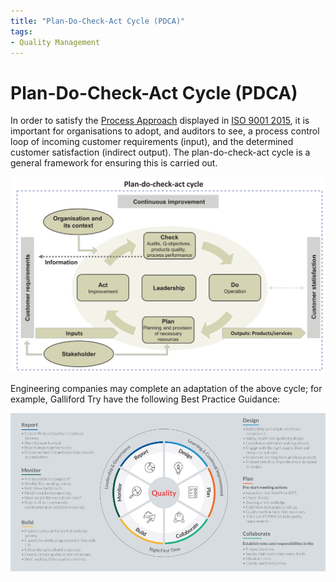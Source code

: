 ```yaml
---
title: "Plan-Do-Check-Act Cycle (PDCA)"
tags: 
- Quality Management
---
```

# Plan-Do-Check-Act Cycle (PDCA)
In order to satisfy the [Process Approach](notes/Process%20Approach.md) displayed in [ISO 9001 2015](notes/ISO%209001%202015.md), it is important for organisations to adopt, and auditors to see, a process control loop of incoming customer requirements (input), and the determined customer satisfaction (indirect output). The plan-do-check-act cycle is a general framework for ensuring this is carried out.

![](attachments/Pasted%20image%2020230118150544.png)

Engineering companies may complete an adaptation of the above cycle; for example, Galliford Try have the following Best Practice Guidance:

![](attachments/Pasted%20image%2020230124093152.png)